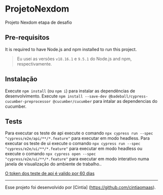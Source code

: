 # ProjetoNexdom

Projeto Nexdom etapa de desafio

## Pre-requisitos

It is required to have Node.js and npm installed to run this project.

> Eu usei as versões `v18.16.1` e `9.5.1` do Node.js and npm, respectivamente. 

## Instalação

Execute `npm install` (ou `npm i`) para instalar as dependências de desenvolvimento.
Execute `npm install --save-dev @badeball/cypress-cucumber-preprocessor @cucumber/cucumber` para intalar as dependencias do cucumber.

## Tests

Para executar os teste de api execute o comando `npx cypress run --spec "cypress/e2e/api/**/*.feature"` para executar em modo headless.
Para executar os teste de ui execute o comando `npx cypress run --spec "cypress/e2e/ui/**/*.feature"` para executar em modo headless ou execute o comando `npx cypress open --spec "cypress/e2e/ui/**/*.feature"` para executar em modo interativo numa janela de visualização do ambiente de trabalho..


[O token dos teste de api é valido por 60 dias]()
___

Esse projeto foi desenvolvido por [Cintia] (https://github.com/cintiaomaas).
